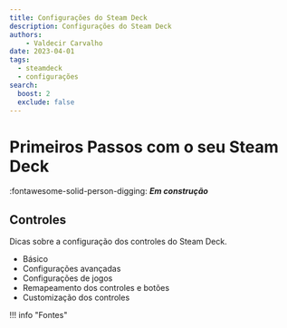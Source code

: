 ```yaml
---
title: Configurações do Steam Deck 
description: Configurações do Steam Deck 
authors:
    - Valdecir Carvalho
date: 2023-04-01
tags:
  - steamdeck
  - configurações
search:
  boost: 2
  exclude: false
---
```


# Primeiros Passos com o seu Steam Deck
:fontawesome-solid-person-digging: **_Em construção_**


## Controles
Dicas sobre a configuração dos controles do Steam Deck.

- Básico
- Configurações avançadas
- Configurações de jogos
- Remapeamento dos controles e botões
- Customização dos controles

!!! info "Fontes"
